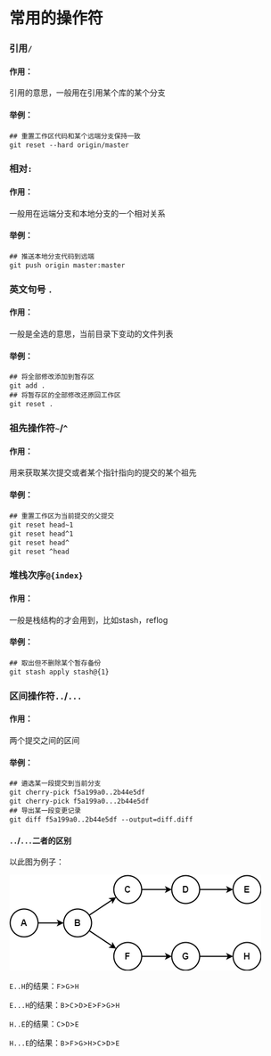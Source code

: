 # 常用的操作符

### 引用`/`

#### 作用：

引用的意思，一般用在引用某个库的某个分支

#### 举例：

```git
## 重置工作区代码和某个远端分支保持一致
git reset --hard origin/master
```

### 相对`:`

#### 作用：

一般用在远端分支和本地分支的一个相对关系

#### 举例：

```git
## 推送本地分支代码到远端
git push origin master:master
```

### 英文句号 `.`

#### 作用：

一般是全选的意思，当前目录下变动的文件列表

#### 举例：

```git
## 将全部修改添加到暂存区
git add .
## 将暂存区的全部修改还原回工作区
git reset .
```

### 祖先操作符`~`/`^`

#### 作用：

用来获取某次提交或者某个指针指向的提交的某个祖先

#### 举例：

```git
## 重置工作区为当前提交的父提交
git reset head~1
git reset head^1
git reset head^
git reset ^head
```

###  堆栈次序`@{index}`

#### 作用：

一般是栈结构的才会用到，比如stash，reflog

#### 举例：

``` git
## 取出但不删除某个暂存备份
git stash apply stash@{1}
```

### 区间操作符`..`/`...`

#### 作用：

两个提交之间的区间

#### 举例：

```git
## 遴选某一段提交到当前分支
git cherry-pick f5a199a0..2b44e5df
git cherry-pick f5a199a0...2b44e5df
## 导出某一段变更记录
git diff f5a199a0..2b44e5df --output=diff.diff
```

#### `..`/`...`二者的区别

以此图为例子：

![二者差别](../img/diff.png)

`E..H`的结果：`F`>`G`>`H`

`E...H`的结果：`B`>`C`>`D`>`E`>`F`>`G`>`H`

`H..E`的结果：`C`>`D`>`E`

`H...E`的结果：`B`>`F`>`G`>`H`>`C`>`D`>`E`
